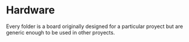# Hardware

Every folder is a board originally designed for a particular proyect but are generic enough to be used in other proyects.
